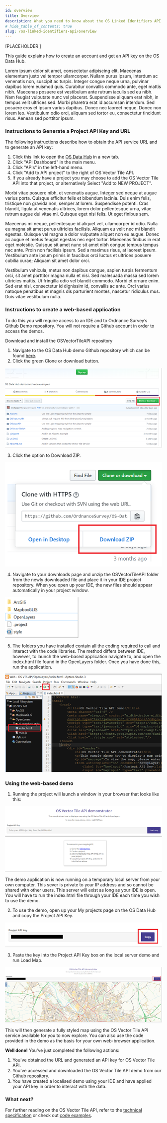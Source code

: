 ```yaml
---
id: overview
title: Overview
description: What you need to know about the OS Linked Identifiers API
# hide_table_of_contents: true
slug: /os-linked-identifiers-api/overview
---
```


[PLACEHOLDER ]

This guide explains how to create an account and get an API key on the OS Data Hub.

Lorem ipsum dolor sit amet, consectetur adipiscing elit. Maecenas elementum justo vel tempor ullamcorper. Nullam purus ipsum, interdum ac venenatis non, suscipit ac turpis. Integer congue neque urna, pulvinar dapibus lorem euismod quis. Curabitur convallis commodo ante, eget mattis nibh. Maecenas posuere est vestibulum ante rutrum iaculis sed eu nibh. Nam feugiat vulputate nunc vel placerat. Suspendisse aliquam erat nibh, in tempus velit ultrices sed. Morbi pharetra erat id accumsan interdum. Sed posuere eros et ipsum varius dapibus. Donec nec laoreet neque. Donec non lorem leo. Vestibulum odio orci, aliquam sed tortor eu, consectetur tincidunt risus. Aenean sed porttitor ipsum.


### Instructions to Generate a Project API Key and URL

The following instructions describe how to obtain the API service URL and to generate an API key:

1. Click this link to open the [OS Data Hub](https://osdatahub.os.uk/) in a new tab.
2. Click "API Dashboard" in the main menu.
3. Click "APIs" in the left-hand menu.
4. Click "Add to API project" to the right of OS Vector Tile API.
5. If you already have a project you may choose to add the OS Vector Tile API into that project, or alternatively Select "Add to NEW PROJECT".


Morbi vitae posuere nibh, et venenatis augue. Integer sed neque at augue varius porta. Quisque efficitur felis et bibendum lacinia. Duis enim felis, tristique non gravida non, semper at lorem. Suspendisse potenti. Cras blandit, ligula ut venenatis ultrices, lorem dolor pellentesque urna, vitae rutrum augue dui vitae mi. Quisque eget nisi felis. Ut eget finibus sem.

Maecenas mi neque, pellentesque id aliquet vel, ullamcorper id odio. Nulla eu magna sit amet purus ultricies facilisis. Aliquam eu velit nec mi blandit egestas. Quisque vel magna a dolor vulputate aliquet non eu augue. Donec ac augue et metus feugiat egestas nec eget tortor. Maecenas finibus in erat eget molestie. Quisque sit amet nunc sit amet nibh congue tempus tempus nec ante. Proin non facilisis ipsum. Sed a maximus risus, at laoreet ipsum. Vestibulum ante ipsum primis in faucibus orci luctus et ultrices posuere cubilia curae; Aliquam sit amet dolor orci.

Vestibulum vehicula, metus non dapibus congue, sapien turpis fermentum orci, sit amet porttitor magna nulla et nisi. Sed malesuada massa sed lorem ultricies mattis. Ut fringilla odio vel blandit commodo. Morbi et ornare enim. Sed erat nisl, consectetur id dignissim id, convallis ac ante. Orci varius natoque penatibus et magnis dis parturient montes, nascetur ridiculus mus. Duis vitae vestibulum nulla.


### Instructions to create a web-based application

To do this you will require access to an IDE and to Ordnance Survey’s Github Demo repository. You will not require a Github account in order to access the demos.

Download and install the OSVectorTileAPI repository

1. Navigate to the OS Data Hub demo Github repository which can be found [here](https://github.com/OrdnanceSurvey/OS-Data-Hub-API-Demos).
2. Click the green Clone or download button.

![](../.gitbook/assets/figure1.png)

3. Click the option to Download ZIP.

![](../.gitbook/assets/figure2.png)

4. Navigate to your downloads page and unzip the OSVectorTileAPI folder from the newly downloaded file and place it in your IDE project repository. When you open up your IDE, the new files should appear automatically in your project window.

![](../.gitbook/assets/figure3.png)

5. The folders you have installed contain all the coding required to call and interact with the code libraries. The method differs between IDE, however, to launch the web-based application navigate to, and open the index.html file found in the OpenLayers folder. Once you have done this, run the application.

![](../.gitbook/assets/figure5.png)

### Using the web-based demo

1. Running the project will launch a window in your browser that looks like this:

![](../.gitbook/assets/figure6.png)

The demo application is now running on a temporary local server from your own computer. This sever is private to your IP address and so cannot be shared with other users. This server will exist as long as your IDE is open. You will have to run the index.html file through your IDE each time you wish to use the demo.

2. To use the demo, open up your My projects page on the OS Data Hub and copy the Project API Key.

![](../.gitbook/assets/figure7.png)

3. Paste the key into the Project API Key box on the local server demo and run Load Map.

![](../.gitbook/assets/figure8.png)

This will then generate a fully styled map using the OS Vector Tile API service available for you to now explore. You can also use the code provided in the demo as the basis for your own web-browser application.

**Well done!** You've just completed the following actions:

1. You've obtained the URL and generated an API key for OS Vector Tile API.
2. You've accessed and downloaded the OS Vector Tile API demo from our Github repository.
3. You have created a localised demo using your IDE and have applied your API key in order to interact with the data.

### What next?

For further reading on the OS Vector Tile API, refer to the [technical specification](https://osdatahub.os.uk/docs/vts/technicalSpecification) or check out [code examples](https://labs.os.uk/public/os-data-hub-examples/os-vector-tile-api/).

